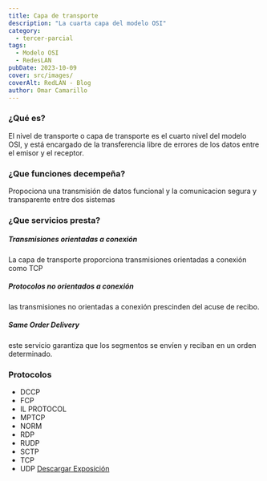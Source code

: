 ```yaml
---
title: Capa de transporte
description: "La cuarta capa del modelo OSI"
category:
  - tercer-parcial
tags:
  - Modelo OSI
  - RedesLAN
pubDate: 2023-10-09
cover: src/images/
coverAlt: RedLAN - Blog
author: Omar Camarillo
---
```

### ¿Qué es?
El nivel de transporte o capa de
transporte es el cuarto nivel del
modelo OSI, y está encargado de la
transferencia libre de errores de los
datos entre el emisor y el receptor.

### ¿Que funciones decempeña?
Propociona una transmisión de datos funcional y la comunicacion segura y transparente entre dos sistemas

### ¿Que servicios presta?

##### Transmisiones orientadas a conexión
La capa de transporte
proporciona transmisiones
orientadas a conexión como
TCP

##### Protocolos no orientados a conexión
las transmisiones no
orientadas a conexión
prescinden del acuse de recibo.

##### Same Order Delivery
este servicio garantiza que los
segmentos se envíen y reciban
en un orden determinado.

### Protocolos
- DCCP
- FCP
- IL PROTOCOL
- MPTCP
- NORM
- RDP
- RUDP
- SCTP
- TCP
- UDP
<a href="" download="expo" class="btn-download-post">Descargar Exposición</a>
